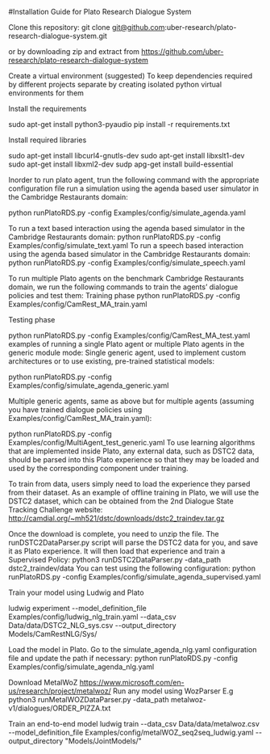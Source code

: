 	 	 	
#Installation Guide for Plato Research Dialogue System

Clone this repository:
git clone git@github.com:uber-research/plato-research-dialogue-system.git

or by downloading zip and extract from https://github.com/uber-research/plato-research-dialogue-system


Create a virtual environment (suggested)
 To keep dependencies required by different projects separate by creating isolated python virtual environments for them

Install the requirements

sudo apt-get install python3-pyaudio
pip install -r requirements.txt

Install required libraries

sudo apt-get install libcurl4-gnutls-dev
sudo apt-get install libxslt1-dev
sudo apt-get install libxml2-dev
sudp apg-get install build-essential

Inorder to run plato agent, trun the following command with the appropriate configuration file run a simulation using the agenda based user simulator in the Cambridge Restaurants domain:

python runPlatoRDS.py -config Examples/config/simulate_agenda.yaml

To run a text based interaction using the agenda based simulator in the Cambridge Restaurants domain:
python runPlatoRDS.py -config Examples/config/simulate_text.yaml
To run a speech based interaction using the agenda based simulator in the Cambridge Restaurants domain:
python runPlatoRDS.py -config Examples/config/simulate_speech.yaml


To run multiple Plato agents on the benchmark Cambridge Restaurants domain, we run the following commands to train the agents’ dialogue policies and test them:
Training phase
python runPlatoRDS.py -config Examples/config/CamRest_MA_train.yaml
 
Testing phase

python runPlatoRDS.py -config Examples/config/CamRest_MA_test.yaml
examples of running a single Plato agent or multiple Plato agents in the generic module mode:
Single generic agent, used to implement custom architectures or to use existing, pre-trained statistical models:

python runPlatoRDS.py -config Examples/config/simulate_agenda_generic.yaml

Multiple generic agents, same as above but for multiple agents (assuming you have trained dialogue policies using Examples/config/CamRest_MA_train.yaml):

python runPlatoRDS.py -config Examples/config/MultiAgent_test_generic.yaml
To use learning algorithms that are implemented inside Plato, any external data, such as DSTC2 data, should be parsed into this Plato experience so that they may be loaded and used by the corresponding component under training.

To train from data, users simply need to load the experience they parsed from their dataset. As an example of offline training in Plato, we will use the DSTC2 dataset, which can be obtained from the 2nd Dialogue State Tracking Challenge website:
http://camdial.org/~mh521/dstc/downloads/dstc2_traindev.tar.gz

Once the download is complete, you need to unzip the file.
The runDSTC2DataParser.py script will parse the DSTC2 data for you, and save it as Plato experience. It will then load that experience and train a Supervised Policy:
python3 runDSTC2DataParser.py -data_path dstc2_traindev/data
You can test using the following configuration:
python runPlatoRDS.py -config Examples/config/simulate_agenda_supervised.yaml


Train your model using Ludwig and Plato

ludwig experiment --model_definition_file Examples/config/ludwig_nlg_train.yaml  --data_csv Data/data/DSTC2_NLG_sys.csv --output_directory Models/CamRestNLG/Sys/
	  
      
Load the model in Plato. Go to the simulate_agenda_nlg.yaml configuration file and update the path if necessary:
python runPlatoRDS.py -config Examples/config/simulate_agenda_nlg.yaml

Download MetalWoZ 
https://www.microsoft.com/en-us/research/project/metalwoz/
Run any model using WozParser
E.g
python3 runMetalWOZDataParser.py -data_path metalwoz-v1/dialogues/ORDER_PIZZA.txt

Train an end-to-end model
ludwig train 
       --data_csv Data/data/metalwoz.csv 
       --model_definition_file Examples/config/metalWOZ_seq2seq_ludwig.yaml
       --output_directory "Models/JointModels/"








